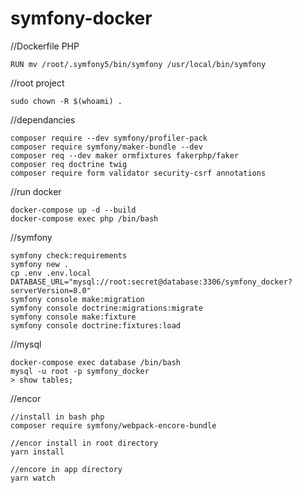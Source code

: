 # symfony-docker

//Dockerfile PHP
```
RUN mv /root/.symfony5/bin/symfony /usr/local/bin/symfony
```
//root project
```
sudo chown -R $(whoami) .
```

//dependancies
```
composer require --dev symfony/profiler-pack
composer require symfony/maker-bundle --dev
composer req --dev maker ormfixtures fakerphp/faker
composer req doctrine twig
composer require form validator security-csrf annotations
```
//run docker
```
docker-compose up -d --build
docker-compose exec php /bin/bash
```

//symfony
```
symfony check:requirements
symfony new .
cp .env .env.local
DATABASE_URL="mysql://root:secret@database:3306/symfony_docker?serverVersion=8.0"
symfony console make:migration
symfony console doctrine:migrations:migrate
symfony console make:fixture
symfony console doctrine:fixtures:load
```

//mysql
```
docker-compose exec database /bin/bash
mysql -u root -p symfony_docker
> show tables;
```

//encor
```
//install in bash php
composer require symfony/webpack-encore-bundle

//encor install in root directory
yarn install

//encore in app directory
yarn watch
```
